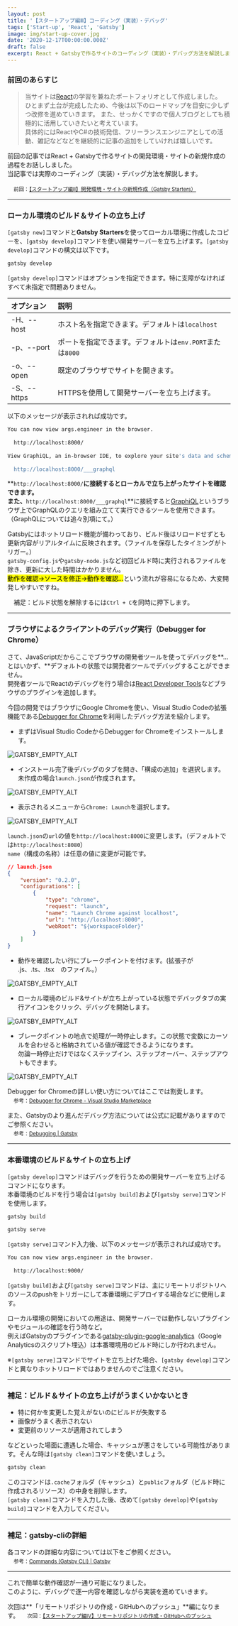 ```yaml
---
layout: post
title: '【スタートアップ編Ⅲ】コーディング（実装）・デバッグ'
tags: ['Start-up', 'React', 'Gatsby']
image: img/start-up-cover.jpg
date: '2020-12-17T00:00:00.000Z'
draft: false
excerpt: React + Gatsbyで作るサイトのコーディング（実装）・デバッグ方法を解説します。
---
```


### 前回のあらすじ

>当サイトは[React](https://ja.reactjs.org/)の学習を兼ねたポートフォリオとして作成しました。<br>
>ひとまず土台が完成したため、今後は以下のロードマップを目安に少しずつ改修を進めていきます。
>また、せっかくですので個人ブログとしても積極的に活用していきたいと考えています。<br>
>具体的にはReactやC#の技術発信、フリーランスエンジニアとしての活動、雑記などなどを継続的に記事の追加をしていければ嬉しいです。

前回の記事ではReact + Gatsbyで作るサイトの開発環境・サイトの新規作成の過程をお話ししました。<br>
当記事では実際のコーディング（実装）・デバッグ方法を解説します。

　<small>前回：[【スタートアップ編Ⅱ】開発環境・サイトの新規作成（Gatsby Starters）](/2020-12-15/)</small>

---

### ローカル環境のビルド＆サイトの立ち上げ

`[gatsby new]`コマンドと**Gatsby Starters**を使ってローカル環境に作成したコピーを、`[gatsby develop]`コマンドを使い開発サーバーを立ち上げます。`[gatsby develop]`コマンドの構文は以下です。

```bash
gatsby develop
```

`[gatsby develop]`コマンドはオプションを指定できます。特に支障がなければすべて未指定で問題ありません。

| オプション | 説明 |
| :-- | :-- |
|   -H、--host  |   ホスト名を指定できます。デフォルトは`localhost`  |
|   -p、--port  |   ポートを指定できます。デフォルトは`env.PORT`または`8000`   |
|   -o、--open  |   既定のブラウザでサイトを開きます。  |
|   -S、--https  |   HTTPSを使用して開発サーバーを立ち上げます。  |

以下のメッセージが表示されれば成功です。

```bash
You can now view args.engineer in the browser.
⠀
  http://localhost:8000/
⠀
View GraphiQL, an in-browser IDE, to explore your site's data and schema
⠀
  http://localhost:8000/___graphql
```

**`http://localhost:8000/`**に接続するとローカルで立ち上がったサイトを確認できます。<br>
また、**`http://localhost:8000/___graphql`**に接続すると[GraphiQL](https://www.gatsbyjs.com/docs/running-queries-with-graphiql/)というブラウザ上でGraphQLのクエリを組み立てて実行できるツールを使用できます。<br>
（GraphQLについては追々別項にて。）

Gatsbyにはホットリロード機能が備わっており、ビルド後はリロードせずとも更新内容がリアルタイムに反映されます。（ファイルを保存したタイミングがトリガー。）<br>
`gatsby-config.js`や`gatsby-node.js`など初回ビルド時に実行されるファイルを除き、更新に大した時間はかかりません。<br>
<mark>動作を確認→ソースを修正→動作を確認…</mark>という流れが容易になるため、大変開発しやすいですね。

　補足：ビルド状態を解除するには`Ctrl + C`を同時に押下します。

---

### ブラウザによるクライアントのデバッグ実行（Debugger for Chrome）

さて、JavaScriptだからここでブラウザの開発者ツールを使ってデバッグを**…とはいかず、**デフォルトの状態では開発者ツールでデバッグすることができません。<br>
開発者ツールでReactのデバッグを行う場合は[React Developer Tools](https://chrome.google.com/webstore/detail/react-developer-tools/fmkadmapgofadopljbjfkapdkoienihi?hl=ja)などブラウザのプラグインを追加します。

今回の開発ではブラウザにGoogle Chromeを使い、Visual Studio Codeの拡張機能である[Debugger for Chrome](https://marketplace.visualstudio.com/items?itemName=msjsdiag.debugger-for-chrome)を利用したデバッグ方法を紹介します。

- まずはVisual Studio CodeからDebugger for Chromeをインストールします。

![GATSBY_EMPTY_ALT](img/2020-12-17-01.png)

- インストール完了後デバッグのタブを開き、「構成の追加」を選択します。未作成の場合`launch.json`が作成されます。<br>

![GATSBY_EMPTY_ALT](img/2020-12-17-02.png)

- 表示されるメニューから`Chrome: Launch`を選択します。

![GATSBY_EMPTY_ALT](img/2020-12-17-03.png)

`launch.json`の`url`の値を`http://localhost:8000`に変更します。（デフォルトでは`http://localhost:8080`）<br>
`name`（構成の名称）は任意の値に変更が可能です。

```json
// launch.json
{
    "version": "0.2.0",
    "configurations": [
        {
            "type": "chrome",
            "request": "launch",
            "name": "Launch Chrome against localhost",
            "url": "http://localhost:8000",
            "webRoot": "${workspaceFolder}"
        }
    ]
}
```

- 動作を確認したい行にブレークポイントを付けます。(拡張子が .js、.ts、.tsx　のファイル。）

![GATSBY_EMPTY_ALT](img/2020-12-17-04.png)

- ローカル環境のビルド&サイトが立ち上がっている状態でデバッグタブの実行アイコンをクリック、デバッグを開始します。

![GATSBY_EMPTY_ALT](img/2020-12-17-05.png)

- ブレークポイントの地点で処理が一時停止します。この状態で変数にカーソルを合わせると格納されている値が確認できるようになります。<br>
勿論一時停止だけではなくステップイン、ステップオーバー、ステップアウトもできます。

![GATSBY_EMPTY_ALT](img/2020-12-17-06.png)

Debugger for Chromeの詳しい使い方についてはここでは割愛します。<br>
　<small>参考：[Debugger for Chrome - Visual Studio Marketplace](https://marketplace.visualstudio.com/items?itemName=msjsdiag.debugger-for-chrome)</small>

また、Gatsbyのより進んだデバッグ方法については公式に記載がありますのでご参照ください。<br>
　<small>参考：[Debugging | Gatsby](https://www.gatsbyjs.com/docs/debugging/)</small>

---

### 本番環境のビルド＆サイトの立ち上げ

`[gatsby develop]`コマンドはデバッグを行うための開発サーバーを立ち上げるコマンドになります。<br>
本番環境のビルドを行う場合は`[gatsby build]`および`[gatsby serve]`コマンドを使用します。

```bash
gatsby build
```

```bash
gatsby serve
```

`[gatsby serve]`コマンド入力後、以下のメッセージが表示されれば成功です。

```bash
You can now view args.engineer in the browser.
⠀
  http://localhost:9000/
```

`[gatsby build]`および`[gatsby serve]`コマンドは、主にリモートリポジトリへのソースのpushをトリガーにして本番環境にデプロイする場合などに使用します。

ローカル環境の開発においての用途は、開発サーバーでは動作しないプラグインやモジュールの確認を行う時など。<br>
例えばGatsbyのプラグインである[gatsby-plugin-google-analytics](https://www.gatsbyjs.com/plugins/gatsby-plugin-google-analytics/)（Google Analyticsのスクリプト埋込）は本番環境用のビルド時にしか行われません。

※`[gatsby serve]`コマンドでサイトを立ち上げた場合、`[gatsby develop]`コマンドと異なりホットリロードではありませんのでご注意ください。

---

### 補足：ビルド＆サイトの立ち上げがうまくいかないとき

- 特に何かを変更した覚えがないのにビルドが失敗する
- 画像がうまく表示されない
- 変更前のリソースが適用されてしまう

などといった場面に遭遇した場合、キャッシュが悪さをしている可能性があります。そんな時は`[gatsby clean]`コマンドを使いましょう。

```bash
gatsby clean
```

このコマンドは`.cache`フォルダ（キャッシュ）と`public`フォルダ（ビルド時に作成されるリソース）の中身を削除します。<br>
`[gatsby clean]`コマンドを入力した後、改めて`[gatsby develop]`や`[gatsby build]`コマンドを入力してください。

---

### 補足：gatsby-cliの詳細

各コマンドの詳細な内容については以下をご参照ください。<br>
　<small>参考：[Commands (Gatsby CLI) | Gatsby](https://www.gatsbyjs.com/docs/gatsby-cli/)</small>

---

これで簡単な動作確認が一通り可能になりました。<br>
このように、デバッグで逐一内容を確認しながら実装を進めていきます。

次回は**「リモートリポジトリの作成・GitHubへのプッシュ」**編になります。
　<small>次回：[【スタートアップ編Ⅳ】リモートリポジトリの作成・GitHubへのプッシュ](/2020-12-24/)</small>